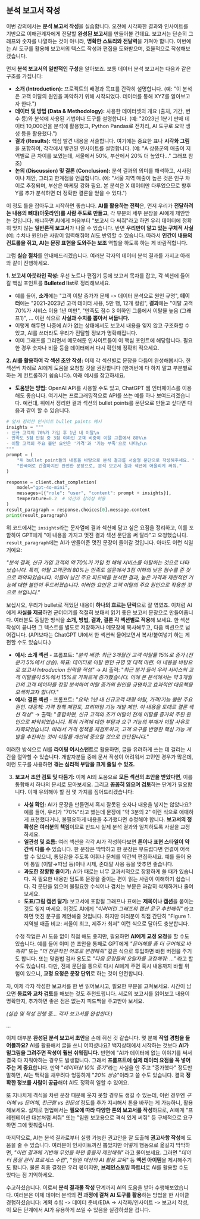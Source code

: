 ## 분석 보고서 작성

이번 강의에서는 **분석 보고서 작성**을 실습합니다. 오전에 시각화한 결과와 인사이트를 기반으로 이해관계자에게 전달할 **완성된 보고서**를 만들어볼 건데요. 보고서는 단순히 그래프와 숫자를 나열하는 것이 아니라, **명확한 스토리와 전달력**을 가져야 합니다. 이번에는 AI 도구를 활용해 보고서의 텍스트 작성과 편집을 도와받으며, 효율적으로 작성해보겠습니다.

먼저 **분석 보고서의 일반적인 구성**을 알아보죠. 보통 데이터 분석 보고서는 다음과 같은 구조를 가집니다:

- **소개 (Introduction):** 프로젝트의 배경과 목표를 간략히 설명합니다. (예: "이 분석은 고객 이탈의 원인을 파악하기 위해 시작되었다. 데이터를 통해 XYZ를 알아보고자 한다.")
- **데이터 및 방법 (Data & Methodology):** 사용한 데이터셋의 개요 (출처, 기간, 변수 등)와 분석에 사용된 기법이나 도구를 설명합니다. (예: "2023년 1분기 판매 데이터 10,000건을 분석에 활용했고, Python Pandas로 전처리, AI 도구로 요약 생성 등을 활용했다.")
- **결과 (Results):** 핵심 발견 내용을 서술합니다. 여기에는 중요한 표나 **시각화 그림**을 포함하여, 각각에서 발견된 인사이트를 설명합니다. (예: "A 상품군의 매출이 지역별로 큰 차이를 보였는데, 서울에서 50%, 부산에서 20% 더 높았다..." 그래프 참조)
- **논의 (Discussion) 및 결론 (Conclusion):** 분석 결과의 의미를 해석하고, 시사점이나 제안, 그리고 한계점을 언급합니다. (예: "서울 지역 매출이 높은 것은 인구 차이로 추정되며, 부산은 마케팅 강화 필요. 본 분석은 X 데이터만 다루었으므로 향후 Y를 추가 분석하면 더 정확한 결론을 얻을 수 있다.")

이 정도 틀을 잡아두고 시작하면 좋습니다. **AI를 활용하는 전략**은, 먼저 우리가 **전달하려는 내용의 뼈대(아웃라인)를 사람 주도로 만들고**, 각 부분의 세부 문장을 AI에게 제안받는 것입니다. 왜냐하면 AI에게 처음부터 "보고서 다 써줘"라고 하면 우리 데이터에 정확히 맞지 않는 **일반론적 보고서**가 나올 수 있습니다. 반면 **우리만이 알고 있는 구체적 사실**(예: 수치나 원인)은 사람이 입력해줘야 AI도 반영할 수 있습니다. 따라서 **인간이 내용의 컨트롤을 쥐고, AI는 문장 표현을 도와주는 보조** 역할을 하도록 하는 게 바람직합니다.

그럼 **실습 절차**를 안내해드리겠습니다. 여러분 각자의 데이터 분석 결과를 가지고 아래와 같이 진행하세요.

**1. 보고서 아웃라인 작성:** 우선 노트나 편집기 등에 보고서 목차를 잡고, 각 섹션에 들어갈 핵심 포인트를 **Bulleted list**로 정리해보세요. 
   - 예를 들어, **소개**에는 "고객 이탈 증가가 문제 -> 데이터 분석으로 원인 규명", **데이터**에는 "2021-2023년 고객 데이터 사용, 5만 행, 12개 컬럼", **결과**에는 "이탈 고객 70%가 서비스 이용 1년 미만", "만족도 점수 3 이하인 그룹에서 이탈율 높음 (그래프1)", ... 이런 식으로 **사실과 수치를 뽑아서 써둡니다.**
   - 이렇게 해두면 나중에 AI가 없는 상태에서도 보고서 내용을 잊지 않고 구조화할 수 있고, AI를 쓰더라도 우리가 전달할 정보가 명확해집니다.
   - 이미 그래프를 그리면서 메모해둔 인사이트들이 이 핵심 포인트에 해당합니다. 필요한 경우 숫자나 비율 등을 데이터에서 다시 확인해 정확히 적으세요.

**2. AI를 활용하여 각 섹션 초안 작성:** 이제 각 섹션별로 문장을 다듬어 완성해봅시다. 한 섹션씩 차례로 AI에게 도움을 요청할 것을 권장합니다 (한꺼번에 다 하지 말고 부분별로 하는 게 컨트롤하기 쉽습니다). 아래 예시를 참고하세요.

   - **도움받는 방법:** OpenAI API를 사용할 수도 있고, ChatGPT 웹 인터페이스를 이용해도 좋습니다. 여기서는 프로그래밍적으로 API를 쓰는 예를 하나 보여드리겠습니다. 예컨대, 위에서 정리한 결과 섹션의 bullet points를 문단으로 만들고 싶다면 다음과 같이 할 수 있습니다.

   ```python
   # 앞서 정리한 인사이트 bullet points 예시
   insights = """
   - 신규 고객의 70%가 가입 후 1년 내 이탈\n
   - 만족도 5점 만점 중 3점 이하인 고객 비중이 이탈 그룹에서 80%\n
   - 이탈 고객의 주요 불만 요인은 '가격'과 '기능 부족'으로 나타남\n
   """
   prompt = (
       "위 bullet point들의 내용을 바탕으로 분석 결과를 서술형 문단으로 작성해주세요. "
       "한국어로 간결하지만 완전한 문장으로, 분석 보고서 결과 섹션에 어울리게 써줘."
   )

   response = client.chat_completion(
       model="gpt-4o-mini",
       messages=[{"role": "user", "content": prompt + insights}],
       temperature=0.2  # 약간의 창의성 허용
   )
   result_paragraph = response.choices[0].message.content
   print(result_paragraph)
   ```

   위 코드에서는 `insights`라는 문자열에 결과 섹션에 담고 싶은 요점을 정리하고, 이를 포함하여 GPT에게 "이 내용을 가지고 멋진 결과 섹션 문단을 써 달라"고 요청했습니다. `result_paragraph`에는 AI가 만들어준 멋진 문장이 들어갈 것입니다. 아마도 이런 식일 거예요:

   *"*분석 결과, 신규 가입 고객의 약 70%가 가입 첫 해에 서비스를 이탈하는 것으로 나타났습니다. 특히, 이탈 고객군의 80%는 만족도 설문에서 3점 이하의 낮은 점수를 준 것으로 파악되었습니다. 이들이 남긴 주요 피드백을 분석한 결과, 높은 가격과 제한적인 기능에 대한 불만이 두드러졌습니다. 이러한 요인은 고객 이탈의 주요 원인으로 작용한 것으로 보입니다.*"*

   보십시오, 우리가 bullet로 적었던 내용이 **하나의 흐르는 단락**으로 잘 엮였죠. 이처럼 AI에게 **사실을 제공**하면 군더더기를 적절히 보태서 읽기 좋은 보고서 문장으로 만들어줍니다. 여러분도 동일한 방식을 **소개, 방법, 결과, 결론 각 섹션별로 적용**해 보세요. 한 섹션 작성이 끝나면 그 텍스트를 별도로 저장하거나 메모장에 복사해두고, 다음 섹션으로 넘어갑니다. (API보다는 ChatGPT UI에서 한 섹션씩 물어보면서 복사/붙여넣기 하는 게 편할 수도 있습니다.)

   - **예시: 소개 섹션** - 프롬프트: *"분석 배경: 최근 3개월간 고객 이탈률 15%로 증가 (전분기 5%에서 상승). 목표: 데이터로 이탈 원인 규명 및 대책 마련. 이 내용을 바탕으로 보고서 Introducion 단락을 작성"* → AI 출력: "*최근 분기 들어 우리 서비스의 고객 이탈률이 5%에서 15%로 가파르게 증가했습니다. 이에 본 분석에서는 약 3개월간의 고객 데이터를 정밀 분석하여 이탈 증가의 원인을 규명하고 효과적인 대응책을 모색하고자 합니다.*"
   - **예시: 결론 섹션** - 프롬프트: *"요약: 1년 내 신규고객 대량 이탈, 가격/기능 불만 주요 원인. 대응책: 가격 정책 재검토, 프리미엄 기능 개발 제안. 이 내용을 토대로 결론 섹션 작성"* → 출력: "*종합하면, 신규 고객의 조기 이탈이 전체 이탈률 증가의 주된 원인으로 파악되었습니다. 특히 가격에 대한 부담과 요구 기능의 부재가 이탈 사유로 지목되었습니다. 따라서 가격 정책을 재검토하고, 고객 요구를 반영한 핵심 기능 개발을 추진하는 것이 이탈률 개선에 중요할 것으로 판단됩니다.*"

   이러한 방식으로 AI를 **라이팅 어시스턴트**로 활용하면, 글을 유려하게 쓰는 데 걸리는 시간을 절약할 수 있습니다. 개발자분들 중에 문서 작성이 어려워서 고민인 경우가 많은데, 이런 도구를 사용하면 **겪는 심리적 부담을 크게 줄일 수 있죠.**

3. **보고서 초안 검토 및 다듬기:** 이제 AI의 도움으로 **모든 섹션의 초안을 받았다면**, 이를 통합해서 하나의 문서로 모아보세요. 그리고 **꼼꼼히 읽으며 검토**하는 단계가 필요합니다. 이때 유의해야 할 점 몇 가지를 짚어드리겠습니다:
   - **사실 확인:** AI가 문장을 만들면서 혹시 잘못된 숫자나 내용을 넣지는 않았나요? 예를 들어, 우리가 "70%"라고 했는데 문장에 "약 3분의 2" 이런 식으로 애매하게 표현했다거나, 불필요하게 내용을 추가했다면 수정해야 합니다. **보고서의 정확성은 여러분의 책임**이므로 반드시 실제 분석 결과와 일치하도록 사실을 교정하세요.
   - **일관성 및 흐름:** 여러 섹션을 각각 AI가 작성하다보면 **톤이나 표현 스타일이 약간씩 다를 수** 있습니다. 한 문장은 딱딱하고 한 문장은 부드럽다면 연결이 어색할 수 있으니, 통일감을 주도록 어휘나 문체를 약간씩 편집하세요. 예를 들어 용어 통일 (이탈→떠남 등)이나 시제, 존대말 사용 등을 맞추면 좋습니다.
   - **과도한 장황함 줄이기:** AI가 때로는 너무 교과서적으로 장황하게 쓸 때가 있습니다. 꼭 필요한 내용만 담도록 문장을 줄이는 편이 읽는 사람이 이해하기 쉽습니다. 각 문단을 읽으며 불필요한 수식어나 겹치는 부분은 과감히 삭제하거나 줄여보세요.
   - **도표/그림 캡션 달기:** 보고서에 포함될 그래프나 표에는 **제목이나 캡션**을 붙이는 것도 잊지 마세요. 이것도 AI에게 *"이러이런 그래프의 캡션 문구 추천해줘"* 라고 하면 멋진 문구를 제안해줄 것입니다. 하지만 여러분이 직접 간단히 "Figure 1. 지역별 매출 비교: 서울이 최고, 제주가 최저" 이런 식으로 달아도 충분합니다.

   수정 작업은 AI 도움 없이 직접 해도 좋지만, 필요하면 **AI에게 교정 요청**을 할 수도 있습니다. 예를 들어 이미 쓴 초안을 통째로 GPT에게 *"문어체를 좀 더 구어체로 바꿔줘"* 또는 *"더 전문적인 어조로 변경해줘"* 같은 식으로 투입하면 바뀐 버전을 주기도 합니다. 또는 맞춤법 검사 용도로 *"다음 문장들의 오탈자를 교정해줘: ..."* 라고 할 수도 있습니다. 다만, 전체 문단을 통으로 다시 AI에게 주면 혹시 내용까지 바뀔 위험이 있으니, **교정 요청은 문장 단위**로 하는 것이 안전합니다.

자, 이제 각자 작성한 보고서를 한 번 읽어보시고, 필요한 부분을 고쳐보세요. 시간이 남으면 **동료와 교차 검토**를 해보는 것도 추천드립니다. 서로의 보고서를 읽어보고 내용이 명확한지, 추가하면 좋은 점은 없는지 피드백을 주고받아 보세요. 

*(실습 및 작성 진행 중... 각자 보고서를 완성한다.)*

... 

이제 대부분 **완성된 분석 보고서 초안**을 손에 쥐신 것 같습니다. 몇 분께 **작업 경험을 들어볼까요?** AI를 활용해서 글을 쓰니 어떠셨나요? 백지상태에서 시작하는 것보다 **AI가 밑그림을 그려주면 작성이 훨씬 쉬워집니다.** 반면에 "AI가 데이터에 없는 이야기를 써서 결국 다 지워야하는 경우도 발생합니다. 그래서 **프롬프트에 실제 데이터 요점을 꼭 넣어주는 게 중요**합니다. 만약 "*데이터상 10% 증가*"라는 사실을 안 주고 "증가했다" 정도만 말하면, AI는 맥락을 채우려다 엉뚱하게 "*20% 상승*"이라고 쓸 수도 있습니다. 결국 **정확한 정보를 사람이 공급**해야 AI도 정확히 일할 수 있어요.

또 지나치게 격식을 차린 문장 때문에 웃지 못할 경우도 생길 수 있는데, 이런 경우엔 *구어체 vs 문어체*, *친근함 vs 전문성* 정도를 추가 지시해서 톤을 바꾸는 게 가능하니, 활용해보세요. 실제로 현업에서는 **필요에 따라 다양한 톤의 보고서를 작성**하므로, AI에게 "프레젠테이션 대본처럼 써줘" 또는 "임원 보고용으로 격식 있게 써줘" 등 구체적으로 요구하면 그에 맞춰줍니다.

마지막으로, AI는 분석 결과로부터 실행 가능한 권고안을 잘 도출해 **권고사항 작성**에 도움을 줄 수 있습니다. 여러분이 인사이트까진 뽑았지만 어떻게 행동으로 옮길지 막막하면, *"이런 결과에 기반해 무엇을 하면 좋을지 제안해줘"* 라고 물어보세요. 그러면 "*데이터 품질 관리 프로세스 수립*", "*팀원 대상의 AI 활용 교육*" 등 **액션 아이템**을 제시해주기도 합니다. 물론 최종 결정은 우리 몫이지만, **브레인스토밍 파트너**로 AI를 활용할 수도 있다는 점 기억하세요.

수고하셨습니다. 이로써 **분석 결과물 작성** 단계까지 AI의 도움을 받아 수행해보았습니다. 여러분은 이제 데이터 분석의 **전 과정에 걸쳐 AI 도구를 활용**하는 방법을 한 사이클 경험하셨습니다: 계획 수립 -> 데이터 준비/EDA -> 시각화/인사이트 -> 보고서 작성, 이 모든 단계에서 AI가 유용하게 쓰일 수 있음을 실감하셨을 겁니다.

